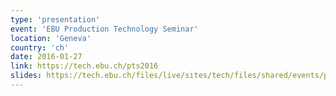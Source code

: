 ```yaml
---
type: 'presentation'
event: 'EBU Production Technology Seminar'
location: 'Geneva'
country: 'ch'
date: 2016-01-27
link: https://tech.ebu.ch/pts2016
slides: https://tech.ebu.ch/files/live/sites/tech/files/shared/events/production16/presentations/19_Chris%20Baume%20-%20Object-based%20audio%20production.pdf
---
```

